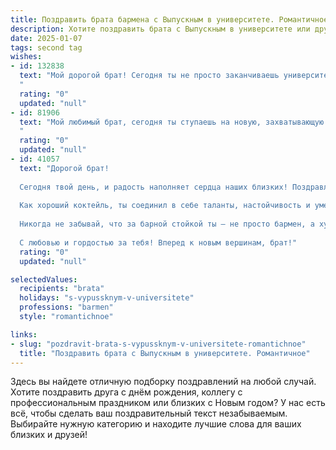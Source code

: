 ```yaml
---
title: Поздравить брата бармена с Выпускным в университете. Романтичное
description: Хотите поздравить брата с Выпускным в университете или другим праздником? Наш ИИ создаст незабываемое поздравление, а вы обязательно выделитесь среди других.  
date: 2025-01-07
tags: second tag
wishes:
- id: 132838
  text: "Мой дорогой брат! Сегодня ты не просто заканчиваешь университет, ты открываешь новую главу своей жизни, полную ярких красок и незабываемых моментов. Твоя профессия бармена — это искусство создавать настроение, дарить радость и тепло, и я знаю, что ты будешь настоящим мастером своего дела,  зажигая сердца людей так же ярко, как и сегодня горит твоя душа. Пусть твой путь будет полон успеха,  а каждый новый день принесёт  вдохновение и  радость.  Я бесконечно горжусь тобой и люблю тебя! С выпускным!
  "
  rating: "0"
  updated: "null"
- id: 81906
  text: "Мой любимый брат, сегодня ты ступаешь на новую, захватывающую дорожку жизни, где каждый коктейль – это маленькое произведение искусства, а каждый гость – источник вдохновения. Пусть твоя карьера бармена будет яркой, как лучшие напитки, и принесет тебе море радости, успехов и любви.
  "
  rating: "0"
  updated: "null"
- id: 41057
  text: "Дорогой брат!
  
  Сегодня твой день, и радость наполняет сердца наших близких! Поздравляю тебя с выпуском из университета и получением профессии бармена! Ты прошел этот путь с упорством и страстью, и теперь перед тобой открывается мир, полный ярких возможностей и новых эмоций.
  
  Как хороший коктейль, ты соединил в себе таланты, настойчивость и умение дарить радость людям. Пусть каждый напиток, который ты будешь готовить, будет как искренний рассказ о любви к жизни, любви к своему делу и любви к тем, кто рядом.
  
  Никогда не забывай, что за барной стойкой ты — не просто бармен, а художник, создающий моменты счастья для людей. Желаю тебе находить в каждом дне вдохновение, открывать новые горизонты и не бояться экспериментировать, как в любимых коктейлях.
  
  С любовью и гордостью за тебя! Вперед к новым вершинам, брат!"
  rating: "0"
  updated: "null"

selectedValues:
  recipients: "brata"
  holidays: "s-vypussknym-v-universitete"
  professions: "barmen"
  style: "romantichnoe"

links:
- slug: "pozdravit-brata-s-vypussknym-v-universitete-romantichnoe"
  title: "Поздравить брата с Выпускным в университете. Романтичное"
---
```


Здесь вы найдете отличную подборку поздравлений на любой случай.
Хотите поздравить друга с днём рождения, коллегу с профессиональным праздником или близких с Новым годом? У нас есть всё, чтобы сделать ваш поздравительный текст незабываемым. Выбирайте нужную категорию и находите лучшие слова для ваших близких и друзей!
